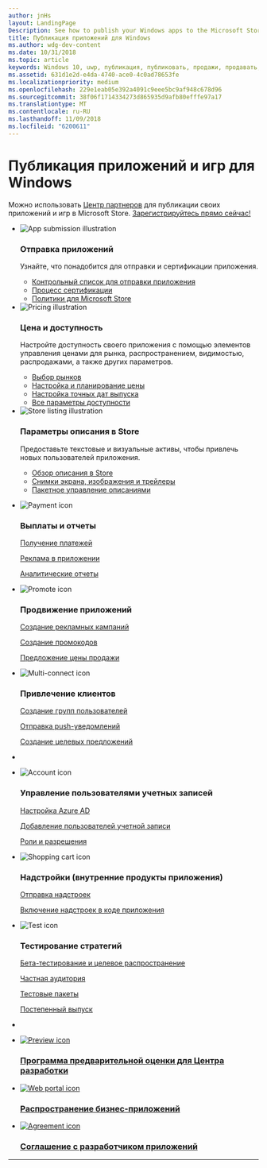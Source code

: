```yaml
---
author: jnHs
layout: LandingPage
Description: See how to publish your Windows apps to the Microsoft Store.
title: Публикация приложений для Windows
ms.author: wdg-dev-content
ms.date: 10/31/2018
ms.topic: article
keywords: Windows 10, uwp, публикация, публиковать, продажи, продавать, распространять, распространение, магазин, информационная панель
ms.assetid: 631d1e2d-e4da-4740-ace0-4c0ad78653fe
ms.localizationpriority: medium
ms.openlocfilehash: 229e1eab05e392a4091c9eee5bc9af948c678d96
ms.sourcegitcommit: 38f06f1714334273d865935d9afb80efffe97a17
ms.translationtype: MT
ms.contentlocale: ru-RU
ms.lasthandoff: 11/09/2018
ms.locfileid: "6200611"
---
```

# <a name="publish-windows-apps-and-games"></a>Публикация приложений и игр для Windows  
 
Можно использовать [Центр партнеров](https://partner.microsoft.com/dashboard) для публикации своих приложений и игр в Microsoft Store. <a href="//developer.microsoft.com/store/register">Зарегистрируйтесь прямо сейчас!</a>
<br>
<ul id="cardtypes-K" class="cardsK panelContent">
    <li>
        <div class="cardSize">
            <div class="cardPadding">
                <div class="card">
                    <div class="cardImageOuter">
                        <div class="cardImage bgdAccent1">
                            <img src="//docs.microsoft.com/media/illustrations/teams-fast-track.svg" alt="App submission illustration" data-linktype="external" class="x-hidden-focus">
                        </div>
                    </div>
                    <div class="cardText">
                        <h3>Отправка приложений</h3>
                        <p>Узнайте, что понадобится для отправки и сертификации приложения.</p>
                        <ul>
                        <li><a href="app-submissions.md">Контрольный список для отправки приложения</a></li>
                        <li><a href="the-app-certification-process.md">Процесс сертификации</a></li>                      
                        <li><a href="//docs.microsoft.com/legal/windows/agreements/store-policies">Политики для Microsoft Store</a></li>   
                    </ul>
                    </div>
                </div>
            </div>
        </div>
    </li>
    <li>
        <div class="cardSize">
            <div class="cardPadding">
                <div class="card">
                    <div class="cardImageOuter">
                        <div class="cardImage bgdAccent1">
                            <img src="//docs.microsoft.com/media/illustrations/bcs-partner-advanced-management- billing-7.svg" alt="Pricing illustration" data-linktype="external" class="x-hidden-focus">
                        </div>
                    </div>
                    <div class="cardText">
                    <h3>Цена и доступность</h3>
                    <p>Настройте доступность своего приложения с помощью элементов управления ценами для рынка, распространением, видимостью, распродажами, а также других параметров.</p>
                    <ul>
                        <li><a href="define-pricing-and-market-selection.md">Выбор рынков</a></li>
                        <li><a href="set-and-schedule-app-pricing.md">Настройка и планирование цены </a></li>
                        <li><a href="configure-precise-release-scheduling.md">Настройка точных дат выпуска</a></li>
                        <li><a href="set-app-pricing-and-availability.md">Все параметры доступности</a></li>
                    </ul>
                  </div>
                </div>
            </div>
        </div>
    </li>
    <li>
        <div class="cardSize">
            <div class="cardPadding">
                <div class="card">
                    <div class="cardImageOuter">
                        <div class="cardImage bgdAccent1">
                            <img src="https://docs.microsoft.com/media/illustrations/biztalk-get-started-scenarios.svg" alt="Store listing illustration" data-linktype="external" class="x-hidden-focus">
                        </div>
                    </div>
                    <div class="cardText">
                        <h3>Параметры описания в Store</h3>
                        <p>Предоставьте текстовые и визуальные активы, чтобы привлечь новых пользователей приложения.</p>
                        <ul>
                            <li><a href="create-app-store-listings.md">Обзор описания в Store</a></li>
                            <li><a href="app-screenshots-and-images.md">Снимки экрана, изображения и трейлеры</a></li>
                              <li><a href="import-and-export-store-listings.md">Пакетное управление описаниями </a></li>
                        </ul>
                    </div>
                </div>
            </div>
        </div>
    </li>
</ul>

<ul class="panelContent cardsF">
<li>
    <div class="cardSize">
        <div class="cardPadding">
            <div class="card">
                <div class="cardImageOuter">
                    <div class="cardImage">
                        <img src="//docs.microsoft.com/media/common/i_billing.svg" alt="Payment icon"/>
                    </div>
                </div>
                <div class="cardText">
                    <h3>Выплаты и отчеты</h3>                  
                    <p><a href="getting-paid-apps.md">Получение платежей</a></p>
                    <p><a href="in-app-ads.md">Реклама в приложении</a></p>
                    <p><a href="analytics.md">Аналитические отчеты</a></p>                   
                </div>
            </div>
        </div>
    </div>
  </li>
  <li>
    <div class="cardSize">
        <div class="cardPadding">
            <div class="card">
                <div class="cardImageOuter">
                    <div class="cardImage">
                        <img src="//docs.microsoft.com/media/common/i_whats-new.svg" alt="Promote icon"/>
                    </div>
                </div>
                <div class="cardText">
                    <h3>Продвижение приложений</h3>   
                    <p><a href="create-an-ad-campaign-for-your-app.md">Создание рекламных кампаний</a></p>
                    <p><a href="generate-promotional-codes.md">Создание промокодов</a></p>
                    <p><a href="put-apps-and-add-ons-on-sale.md">Предложение цены продажи</a></p>
                </div>
            </div>
        </div>
    </div>
  </li>
<li>
    <div class="cardSize">
        <div class="cardPadding">
            <div class="card">
                <div class="cardImageOuter">
                    <div class="cardImage">
                        <img src="//docs.microsoft.com/media/common/i_multi-connect.svg" alt="Multi-connect icon"/>
                    </div>
                </div>
                <div class="cardText">
                    <h3>Привлечение клиентов</h3>
                    <p><a href="create-customer-groups.md">Создание групп пользователей</a></p>
                    <p><a href="send-push-notifications-to-your-apps-customers.md">Отправка push-уведомлений</a></p>
                    <p><a href="use-targeted-offers-to-maximize-engagement-and-conversions.md">Создание целевых предложений</a></p>
                </div>
            </div>
        </div>
    </div>
  </li>
  <li>
</ul>

<ul class="panelContent cardsF">
<li>
    <div class="cardSize">
        <div class="cardPadding">
            <div class="card">
                <div class="cardImageOuter">
                    <div class="cardImage">
                        <img src="//docs.microsoft.com/media/common/i_configure-teams.svg" alt="Account icon"/>
                    </div>
                </div>
                <div class="cardText">
                    <h3>Управление пользователями учетных записей</h3>                    
                    <p><a href="associate-azure-ad-with-dev-center.md">Настройка Azure AD</a></p>
                    <p><a href="add-users-groups-and-azure-ad-applications.md">Добавление пользователей учетной записи</a></p>
                    <p><a href="set-custom-permissions-for-account-users.md">Роли и разрешения</a></p>                   
                </div>
            </div>
        </div>
    </div>
  </li>
  <li>
    <div class="cardSize">
        <div class="cardPadding">
            <div class="card">
                <div class="cardImageOuter">
                    <div class="cardImage">
                        <img src="//docs.microsoft.com/media/common/i_extend.svg" alt="Shopping cart icon"/>
                    </div>
                </div>
                <div class="cardText">
                    <h3>Надстройки (внутренние продукты приложения)</h3>      
                    <p><a href="add-on-submissions.md">Отправка надстроек</a></p>
                    <p><a href="../monetize/in-app-purchases-and-trials.md">Включение надстроек в коде приложения</a></p>
                </div>
            </div>
        </div>
    </div>
  </li>
<li>
    <div class="cardSize">
        <div class="cardPadding">
            <div class="card">
                <div class="cardImageOuter">
                    <div class="cardImage">
                        <img src="//docs.microsoft.com/media/common/i_continuous-testing.svg" alt="Test icon"/>
                    </div>
                </div>
                <div class="cardText">
                    <h3>Тестирование стратегий</h3>
                    <p><a href="beta-testing-and-targeted-distribution.md">Бета-тестирование и целевое распространение</a></p>
                    <p><a href="choose-visibility-options.md#audience">Частная аудитория</a></p>
                    <p><a href="package-flights.md">Тестовые пакеты</a></p>
                     <p><a href="gradual-package-rollout.md">Постепенный выпуск</a></p>
                </div>
            </div>
        </div>
    </div>
  </li>
  <li>
</ul>

<div class="container">
    <ul class="cardsY panelContent featuredContent">
       <li>
            <a href="dev-center-insider-program.md">
                <div class="cardSize">
                    <div class="cardPadding">
                        <div class="card">
                            <div class="cardImageOuter">
                                <div class="cardImage">
                                    <img data-hoverimage="//docs.microsoft.com//media/common/i_preview.svg" src="//docs.microsoft.com//media/common/i_preview.svg" alt="Preview icon" />
                                </div>
                            </div>
                            <div class="cardText">
                                <h3>Программа предварительной оценки для Центра разработки</h3>
                            </div>
                        </div>
                    </div>
                </div>
            </a>
        </li>
        <li>
            <a href="distribute-lob-apps-to-enterprises.md">
                <div class="cardSize">
                    <div class="cardPadding">
                        <div class="card">
                            <div class="cardImageOuter">
                                <div class="cardImage">
                                    <img data-hoverimage="//docs.microsoft.com/media/common/i_portal.svg" src="//docs.microsoft.com/media/common/i_portal.svg" alt="Web portal icon" />
                                </div>
                            </div>
                            <div class="cardText">
                                <h3>Распространение бизнес-приложений</h3>
                            </div>
                        </div>
                    </div>
                </div>
            </a>
        </li>
        <li>
            <a href="//docs.microsoft.com/legal/windows/agreements/app-developer-agreement">
                <div class="cardSize">
                    <div class="cardPadding">
                        <div class="card">
                            <div class="cardImageOuter">
                                <div class="cardImage">
                                    <img data-hoverimage="//docs.microsoft.com/media/common/i_learn-about.svg" src="//docs.microsoft.com//media/common/i_learn-about.svg" alt="Agreement icon" />
                                </div>
                            </div>
                            <div class="cardText">
                                <h3>Соглашение с разработчиком приложений</h3>
                            </div>
                        </div>
                    </div>
                </div>
            </a>
        </li>
    </ul>
</div>

---
